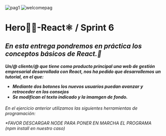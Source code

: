 ![pag1](https://user-images.githubusercontent.com/94227693/194631376-4fa217b7-0497-4c1c-b459-16b9cf251c6f.png)
![welcomepag](https://user-images.githubusercontent.com/94227693/194631387-604396a7-6cd3-4a9e-bd95-30d6eca0674d.png)
# **Hero👨‍🚀-React⚛️ / Sprint 6**

<h2><i>En esta entrega pondremos en práctica los conceptos básicos de React.🚀<i/></h2>

<h4>

Un/@ cliente/@ que tiene como producto principal una web de gestión empresarial desarrollada con React, nos ha pedido que desarrollemos un tutorial, en el que:

 <ul>
 <li>Mediante dos botones los nuevos usuarios puedan avanzar y retroceder en los consejos
 </li> 
 <li>
 Se modifican el texto indicado y la imamgen de fondo.</li></ul></h4>


En el ejercicio anterior utilizamos las siguientes herramientas de programación:



 *FAVOR DESCARGAR NODE PARA PONER EN MARCHA EL PROGRAMA (npm install en nuestro caso)
